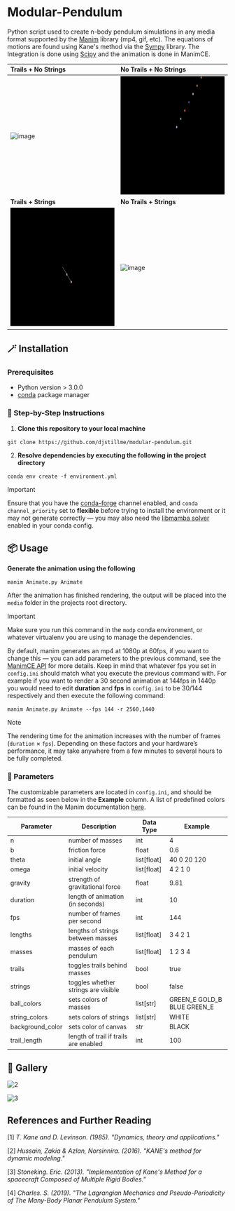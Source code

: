 # Modular-Pendulum

Python script used to create n-body pendulum simulations in any media format supported by the [Manim](https://www.manim.community/) library (mp4, gif, etc).
The equations of motions are found using Kane's method via the [Sympy](https://www.sympy.org) library. The Integration is done using [Scipy](https://scipy.org/) and the animation is done in ManimCE.


| Trails + No Strings          | No Trails + No Strings          |
|:--------------------------|:---------------------------|
| <img width="480" height="270" alt="image" src="gifs/1.gif" /> | <img width="480" height="270" alt="image" src="gifs/2.gif" /> |
| **Trails + Strings**  | **No Trails + Strings**   |
| <img width="480" height="270" alt="image" src="gifs/3.gif" /> | <img width="480" height="270" alt="image" src="gifs/4.gif" /> |


## 🪄 Installation

### Prerequisites

- Python version > 3.0.0
- [conda](https://docs.conda.io/projects/conda/en/latest/user-guide/install/index.html) package manager

### 🐾 Step-by-Step Instructions

1. **Clone this repository to your local machine**

```
git clone https://github.com/djstillme/modular-pendulum.git
```

2. **Resolve dependencies by executing the following in the project directory**
   
```
conda env create -f environment.yml
```

> [!IMPORTANT]
> Ensure that you have the [conda-forge](https://conda-forge.org/) channel enabled, and `conda channel_priority` set to **flexible**
before trying to install the environment or it may not generate correctly — you may also need the [libmamba solver](https://conda.github.io/conda-libmamba-solver/user-guide/) enabled in your conda config.

## 📦 Usage

**Generate the animation using the following**

```
manim Animate.py Animate
```

After the animation has finished rendering, the output will be placed into the `media` folder in the projects root directory.

> [!IMPORTANT]
> Make sure you run this command in the `modp` conda environment, or whatever virtualenv you are using to manage the dependencies.

By default, manim generates an mp4 at 1080p at 60fps, if you want to change this — you can add parameters to the previous command, see the [ManimCE API](https://docs.manim.community/en/stable/guides/configuration.html) for more details. Keep in mind that whatever fps you set in `config.ini` should match what you execute the previous command with. For example if you want to render a 30 second animation at 144fps in 1440p you would need to edit **duration** and **fps** in `config.ini` to be 30/144 respectively and then execute the following command:

```
manim Animate.py Animate --fps 144 -r 2560,1440
```

> [!NOTE]
> The rendering time for the animation increases with the number of frames (`duration` × `fps`). Depending on these factors and your hardware’s performance, it may take anywhere from a few minutes to several hours to be fully completed.

### 🔧 Parameters

The customizable parameters are located in `config.ini`, and should be formatted as seen below in the **Example** column. A list of predefined colors can be found in the Manim documentation [here](https://docs.manim.community/en/stable/reference/manim.utils.color.manim_colors.html).

| Parameter         | Description                                 | Data Type     | Example                      |
|------------------|---------------------------------------------|---------------|------------------------------|
| n                | number of masses                            | int           | 4                            |
| b                | friction force                              | float         | 0.6                          |
| theta            | initial angle                               | list[float]   | 40 0 20 120                  |
| omega            | initial velocity                            | list[float]   | 4 2 1 0                      |
| gravity          | strength of gravitational force             | float         | 9.81                         |
| duration         | length of animation (in seconds)            | int           | 10                           |
| fps              | number of frames per second                 | int           | 144                          |
| lengths          | lengths of strings between masses           | list[float]   | 3 4 2 1                      |
| masses           | masses of each pendulum                     | list[float]   | 1 2 3 4                      |
| trails           | toggles trails behind masses                | bool          | true                         |
| strings          | toggles whether strings are visible         | bool          | false                        |
| ball_colors      | sets colors of masses                       | list[str]     | GREEN_E GOLD_B BLUE GREEN_E |
| string_colors    | sets colors of strings                      | list[str]     | WHITE                        |
| background_color | sets color of canvas                        | str           | BLACK                        |
| trail_length     | length of trail if trails are enabled       | int           | 100                          |




## 🎨 Gallery

![2](https://github.com/user-attachments/assets/9d2aa6a6-2337-4fc0-b2a4-e289a18a172a)

![3](https://github.com/user-attachments/assets/61d2abcc-06cc-45fb-bc39-570da067d8e6)

## References and Further Reading

[1] *T. Kane  and D.  Levinson. (1985). "Dynamics, theory  and applications."*

[2] *Hussain, Zakia & Azlan, Norsinnira. (2016). "KANE's method for dynamic modeling."*

[3] *Stoneking. Eric. (2013). "Implementation of Kane's Method for a spacecraft Composed of Multiple Rigid Bodies."*

[4] *Charles. S. (2019). "The Lagrangian Mechanics and Pseudo-Periodicity of The Many-Body Planar Pendulum System."*
